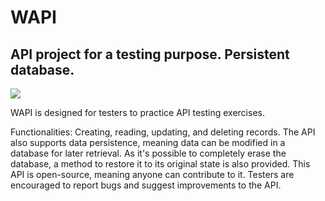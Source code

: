 # WAPI
## API project for a testing purpose. Persistent database.

![](https://media.tenor.com/UK3xQuHTUCwAAAAC/chicfy-guapi.gif)

WAPI is designed for testers to practice API testing exercises.

Functionalities:
Creating, reading, updating, and deleting records. The API also supports data persistence, meaning data can be modified in a database for later retrieval. As it's possible to completely erase the database, a method to restore it to its original state is also provided. This API is open-source, meaning anyone can contribute to it. Testers are encouraged to report bugs and suggest improvements to the API.
